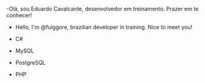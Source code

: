 -Olá, sou Eduardo Cavalcante, desenvolvedor em treinamento. Prazer em te conhecer!
- Hello, I'm @fulggore, brazilian developer in training. Nice to meet you!


- C#
- MySQL
- PostgreSQL
- PHP

<!---
fulggore/fulggore is a ✨ special ✨ repository because its `README.md` (this file) appears on your GitHub profile.
You can click the Preview link to take a look at your changes.
--->
